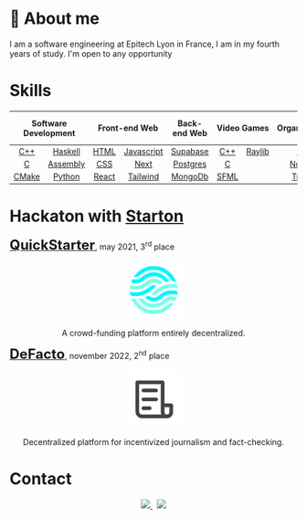 <!-- mettre une image de présentation-->

# :man: About me

I am a software engineering at Epitech Lyon in France, I am in my fourth years of study. I'm open to any opportunity 




<!-- emoji -->
# Skills

<table align="center">
	<thead>
		<tr>
			<th colspan="2"><b>Software Development</b></th>
			<th colspan="2"><b>Front-end Web</b></th>
			<th colspan="1"><b>Back-end Web</b></th>
			<th colspan="2"><b>Video Games</b></th>
			<th colspan="1"><b>Organization</b></th>
			<th colspan="1"><b>Design</b></th>
			<th colspan="1"><b>Oriented Object Programming</b></th>
			<th colspan="1"><b>Machine Learning</b></th>
		</tr>
	</thead>
	<tbody>
		<tr>
			<td align="center"><a href="https://en.wikipedia.org/wiki/C%2B%2B">C++</a></td>
			<td align="center"><a href="https://en.wikipedia.org/wiki/Haskell">Haskell</a></td>
			<td align="center"><a href="https://en.wikipedia.org/wiki/HTML">HTML</a></td>
			<td align="center"><a href="https://en.wikipedia.org/wiki/JavaScript">Javascript</a></td>
			<td align="center"><a href="https://supabase.com/">Supabase</a></td>
			<td align="center"><a href="https://en.wikipedia.org/wiki/C%2B%2B">C++</a></td>
			<td align="center"><a href="https://www.raylib.com/index.html">Raylib</a></td>
			<td align="center"><a href="https://en.wikipedia.org/wiki/Git">Git</a></td>
			<td align="center"><a href="https://www.canva.com/">Canva</a></td>
			<td align="center"><a href="https://en.wikipedia.org/wiki/C%2B%2B">C++</a></td>
			<td align="center"><a href="https://pytorch.org/">Pytorch</a></td>
		</tr>
		<tr>
			<td align="center"><a href="https://en.wikipedia.org/wiki/C_(programming_language)">C</a></td>
			<td align="center"><a href="https://en.wikipedia.org/wiki/Assembly_language">Assembly</a></td>
			<td align="center"><a href="https://en.wikipedia.org/wiki/CSS">CSS</a></td>
			<td align="center"><a href="https://nextjs.org/">Next</a></td>
			<td align="center"><a href="https://www.postgresql.org/">Postgres</a></td>
			<td align="center"><a href="https://en.wikipedia.org/wiki/C_(programming_language)">C</a></td>
			<td align="center"><a href=""></a></td>
            		<td align="center"><a href="https://www.notion.so/">Notion</a></td>
			<td align="center"><a href="https://www.figma.com/">Figma</a></td>
			<td align="center"><a href="https://en.wikipedia.org/wiki/Delphi_(software)">Delphi</a></td>
			<td align="center"><a href=""></a></td>
		</tr>
		<tr>
			<td align="center"><a href="https://cmake.org/">CMake</a></td>
			<td align="center"><a href="https://www.python.org/">Python</a></td>
			<td align="center"><a href="https://reactjs.org/">React</a></td>
			<td align="center"><a href="https://tailwindcss.com/">Tailwind</a></td>
			<td align="center"><a href="https://www.mongodb.com/">MongoDb</a></td>
			<td align="center"><a href="https://www.sfml-dev.org/">SFML</a></td>
			<td align="center"><a href=""></a></td>
			<td align="center"><a href="https://trello.com">Trello</a></td>
			<td align="center"><a href=""></a></td>
			<td align="center"><a href=""></a></td>
			<td align="center"><a href=""></a></td>
		</tr>
	</tbody>
</table>

<!-- emoji -->
# Hackaton with <a href="https://www.starton.io/">Starton</a>

<a href="https://github.com/clement4saunier/FUNDSARESAFE"><font size="5" style="font-weight:700">QuickStarter</font></a>, may 2021, 3<sup>rd</sup> place
<p align="center">
    <a href="https://github.com/clement4saunier/FUNDSARESAFE"><img src="./QuickstarterLogo512.png" width="100"></a>
    <p align="center">A crowd-funding platform entirely decentralized.</p>
</p>

<a href="https://github.com/clement4saunier/defacto-dapp"><font size="5" style="font-weight:700">DeFacto</font></a>, november 2022, 2<sup>nd</sup> place
<p align="center">
    <a href="https://github.com/clement4saunier/defacto-dapp"><img src="./DeFactoLogo512.png" width="100"></a>
    <p align="center">Decentralized platform for incentivized journalism and fact-checking.</p>
</p>




<!-- emoji -->
# Contact

<p align="center">
	<a href="https://www.linkedin.com/in/maxime-noel-lyon/">
		<img src="https://img.shields.io/badge/-LINKEDIN-0077B5?style=for-the-badge&logo=linkedin&logoColor=white">
	</a>
	<span>&nbsp;</span>
	<a href="mailto:maxnoelsens@gmail.com">
		<img src="https://img.shields.io/badge/-GMAIL-D14836?style=for-the-badge&logo=gmail&logoColor=white">
	</a>
</p>
